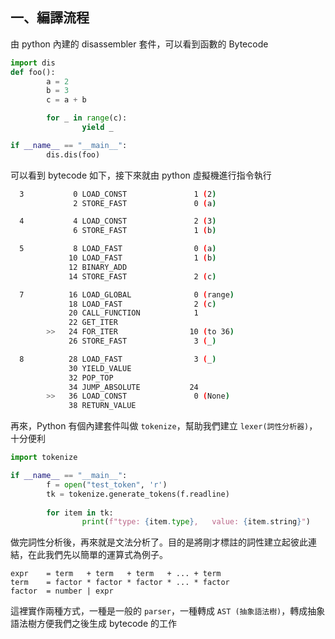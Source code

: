 ## 一、編譯流程
由 python 內建的 disassembler 套件，可以看到函數的 Bytecode
```python
import dis
def foo():
        a = 2
        b = 3
        c = a + b

        for _ in range(c):
                yield _

if __name__ == "__main__":
        dis.dis(foo)
```
可以看到 bytecode 如下，接下來就由 python 虛擬機進行指令執行
```bash
  3           0 LOAD_CONST               1 (2)
              2 STORE_FAST               0 (a)

  4           4 LOAD_CONST               2 (3)
              6 STORE_FAST               1 (b)

  5           8 LOAD_FAST                0 (a)
             10 LOAD_FAST                1 (b)
             12 BINARY_ADD
             14 STORE_FAST               2 (c)

  7          16 LOAD_GLOBAL              0 (range)
             18 LOAD_FAST                2 (c)
             20 CALL_FUNCTION            1
             22 GET_ITER
        >>   24 FOR_ITER                10 (to 36)
             26 STORE_FAST               3 (_)

  8          28 LOAD_FAST                3 (_)
             30 YIELD_VALUE
             32 POP_TOP
             34 JUMP_ABSOLUTE           24
        >>   36 LOAD_CONST               0 (None)
             38 RETURN_VALUE
```

再來，Python 有個內建套件叫做 `tokenize`，幫助我們建立 `lexer(詞性分析器)`，十分便利
```python
import tokenize

if __name__ == "__main__":
        f = open("test_token", 'r')
        tk = tokenize.generate_tokens(f.readline)
        
        for item in tk:
                print(f"type: {item.type},   value: {item.string}")
```

做完詞性分析後，再來就是文法分析了。目的是將剛才標註的詞性建立起彼此連結，在此我們先以簡單的運算式為例子。
```
expr    = term   + term   + term   + ... + term
term    = factor * factor * factor * ... * factor
factor  = number | expr  
```
這裡實作兩種方式，一種是一般的 `parser`，一種轉成 `AST (抽象語法樹)`，轉成抽象語法樹方便我們之後生成 bytecode 的工作